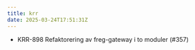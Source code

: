 ```yaml
---
title: krr
date: 2025-03-24T17:51:31Z
---
```

- KRR-898 Refaktorering av freg-gateway i to moduler (#357)

